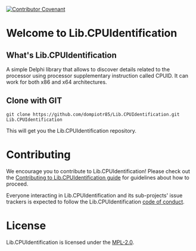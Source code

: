 [![Contributor Covenant](https://img.shields.io/badge/Contributor%20Covenant-v2.0%20adopted-ff69b4.svg)](code_of_conduct.md)

# Welcome to Lib.CPUIdentification

## What's Lib.CPUIdentification

A simple Delphi library that allows to discover details related to the
processor using processor supplementary instruction called CPUID. It can work
for both x86 and x64 architectures.

## Clone with GIT

```
git clone https://github.com/dompiotr85/Lib.CPUIdentification.git Lib.CPUIdentification
```

This will get you the Lib.CPUIdentification repository.

# Contributing

We encourage you to contribute to Lib.CPUIdentification! Please check out the
[Contributing to Lib.CPUIdentification guide](./CONTRIBUTING.md) for guidelines
about how to proceed.

Everyone interacting in Lib.CPUIdentification and its sub-projects' issue
trackers is expected to follow the Lib.CPUIdentification
[code of conduct](./CODE_OF_CONDUCT.md).

# License

Lib.CPUIdentification is licensed under the [MPL-2.0](./LICENSE).

